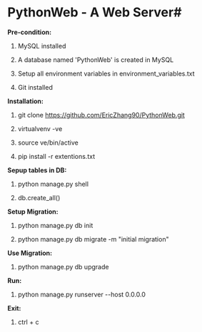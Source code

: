 # PythonWeb  - A Web Server#

**Pre-condition:**

 1. MySQL installed

 2. A database named 'PythonWeb' is created in MySQL

 3. Setup all environment variables in environment_variables.txt
 
 4. Git installed


**Installation:**

  1. git clone https://github.com/EricZhang90/PythonWeb.git

  2. virtualvenv -ve

  3. source ve/bin/active

  4. pip install -r extentions.txt


**Sepup tables in DB:**

1. python manage.py shell

2. db.create_all()


**Setup Migration:**

1. python manage.py db init

2. python manage.py db migrate -m "initial migration"


**Use Migration:**

1. python manage.py db upgrade


**Run:**

1. python manage.py runserver --host 0.0.0.0


**Exit:**

1. ctrl + c
